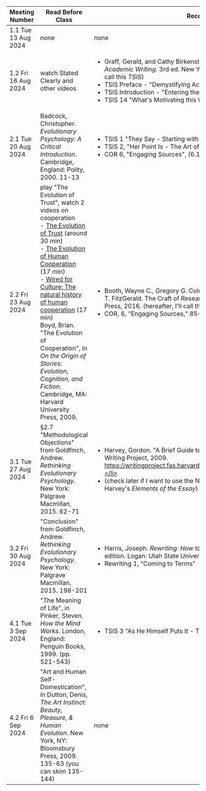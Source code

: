 | Meeting Number | Read Before Class | Recommended Reading |
|----------------|-------------------|---------------------|
| 1.1 Tue 13 Aug 2024 | none | none |
| 1.2 Fri 16 Aug 2024 | watch Stated Clearly and other videos | <ul><li>Graff, Gerald, and Cathy Birkenstein. _"They Say / I Say": The Moves That Matter in Academic Writing_. 3rd ed. New York: W. W. Norton & Company, 2014. (hereafter, I'll call this _TSIS_)</li><li>TSIS Preface - "Demystifying Academic Conversation", xvi-xxvi</li><li>TSIS Introduction - "Entering the Conversation", 1-15</li><li>TSIS 14 "What's Motivating this Writer? Reading for the Conversation", 174-183</li></ul> |
| 2.1 Tue 20 Aug 2024 | Badcock, Christopher. _Evolutionary Psychology: A Critical Introduction_. Cambridge, England: Polity, 2000. 11-13 | <ul><li>TSIS 1 "They Say - Starting with What Others Are Saying", 19-29</li><li>TSIS 2, "Her Point Is - The Art of Summarizing", 30-41</li><li>COR 6, "Engaging Sources", (6.1-6.5 only, 85-94)</li></ul> |
| 2.2 Fri 23 Aug 2024 | play "The Evolution of Trust", watch 2 videos on cooperation<br>- [The Evolution of Trust](https://ncase.me/trust/) (around 30 min)<br>- [The Evolution of Human Cooperation](https://www.youtube.com/watch?v=Gw5MoMG1vJw) (17 min)<br>- [Wired for Culture: The natural history of human cooperation](https://www.youtube.com/watch?v=XdhG7WX9Fmg) (17 min)<br>Boyd, Brian. "The Evolution of Cooperation", in _On the Origin of Stories: Evolution, Cognition, and Fiction_. Cambridge, MA: Harvard University Press, 2009. | <ul><li>Booth, Wayne C., Gregory G. Colomb, Joseph M. Williams, Joseph Bizup, and William T. FitzGerald. The Craft of Research. 4th ed. Chicago, IL: University of Chicago Press, 2016. (hereafter, I'll call this COR)</li><li>COR, 6, "Engaging Sources," 85-105- [should I assign this? what's in it?]</li></ul> |
| 3.1 Tue 27 Aug 2024 | §2.7 "Methodological Objections" from Goldfinch, Andrew. _Rethinking Evolutionary Psychology_. New York: Palgrave Macmillan, 2015. 62-71 | <ul><li>Harvey, Gordon. "A Brief Guide to the Elements of the Academic Essay." Harvard Writing Project, 2009. https://writingproject.fas.harvard.edu/files/hwp/files/hwp_brief_guides_elements.pdf.</li><li>(check later if I want to use the NUSC "Common Terms in Argumentative Writing or Harvey's _Elements of the Essay_)</li></ul> |
| 3.2 Fri 30 Aug 2024 | "Conclusion" from Goldfinch, Andrew. _Rethinking Evolutionary Psychology_. New York: Palgrave Macmillan, 2015. 198-201 | <ul><li>Harris, Joseph. _Rewriting: How to Do Things with Texts, Second Edition_. Second edition. Logan: Utah State University Press, 2017. (hereafter, I'll call this Rewriting)</li><li>Rewriting 1, "Coming to Terms"</li></ul> |
| 4.1 Tue 3 Sep 2024 | "The Meaning of Life", in Pinker, Steven. _How the Mind Works_. London, England: Penguin Books, 1999. (pp. 521-543) | <ul><li>TSIS 3 "As He Himself Puts It - The Art of Quoting", 42-51</li></ul> |
| 4.2 Fri 6 Sep 2024 | "Art and Human Self-Domestication", in Dutton, Denis, _The Art Instinct: Beauty, Pleasure, & Human Evolution_. New York, NY: Bloomsbury Press, 2009. 135-63 (you can skim 135-144) | none |

